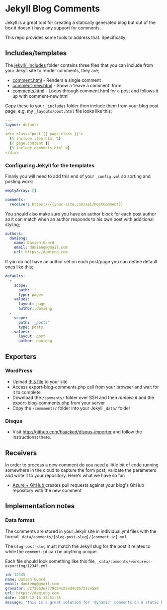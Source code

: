 # Jekyll Blog Comments

Jekyll is a great tool for creating a statically generated blog but out of the box it doesn't have any support for comments.

This repo provides some tools to address that.  Specifically;

## Includes/templates

The [jekyll/_includes](/jekyll/_includes) folder contains three files that you can include from your Jekyll site to render comments, they are;

- [comment.html](/jekyll/_includes/comment.html) - Renders a single comment
- [comment-new.html](/jekyll/_includes/comment-new.html) - Show a 'leave a comment' form 
- [comments.html](/jekyll/_includes/comments.html) - Loops through comment.html for a post and follows it up with comment-new.html

Copy these to your `_includes` folder then include them from your blog post page, e.g. my `_layouts/post.html` file looks like this;

```yml
---
layout: default
---
<div class="post {{ page.class }}">
  {% include item.html %}
  {{ page.content }}
  {% include comments.html %}
</div>
```

### Configuring Jekyll for the templates

Finally you will need to add this end of your `_config.yml` so sorting and posting work:

```yml
emptyArray: []

comments:
  receiver: https://{{your-site.com/api/PostComment}}

```

You should also make sure you have an author block for each post author so it can match when an author responds to his own post with additional styling;

```yml
authors:
  damieng:
    name: Damien Guard
    email: damieng@gmail.com
    url: https://damieng.com
```

If you do not have an author set on each post/page you can define default ones like this;

```yml
defaults:
  -
    scope:
      path: ''
      type: pages
    values:
      layout: page
      author: damieng
  -
    scope:
      path: '_posts'
      type: posts
    values:
      layout: post
      author: damieng
```

## Exporters

### WordPress

- Upload [this file](/exporters/wordpress/export-blog-comments.php) to your site
- Access export-blog-comments.php call from your browser and wait for it to complete
- Download the `/comments/` folder over SSH and then *remove it* and the export-blog-comments.php from your server
- Copy the `/commments/` folder into your Jekyll `_data/` folder

### Disqus

- Visit http://github.com/haacked/disqus-importer and follow the instructionst there.

## Receivers

In order to process a new comment do you need a little bit of code running somewhere in the cloud to capture the form post, validate the parameters and write it to your repository.  Here's what we have so far:

* [Azure + GitHub ](https://github.com/damieng/jekyll-blog-comments-azure) creates pull requests against your blog's GitHub repository with the new comment

## Implementation notes

### Data format

The comments are stored in your Jekyll site in individual yml files with the format `_data/comments/{blog-post-slug}/{comment-id}.yml`

The `blog-post-slug` must match the Jekyll slug for the post it relates to while the `comment-id` can be anything unique.

Each file should look something like this file, `_data/comments/wordpress-exporting/12345.yml`

```yml
id: 12345
name: Damien Guard
email: damieng@gmail.com
gravatar: dc72963e7279d34c85ed4c0b731ce5a9
url: https://damieng.com
date: 2007-12-18 18:51:55
message: "This is a great solution for 'dynamic' comments on a static blog!"
```
